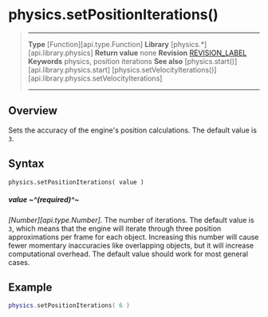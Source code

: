 
# physics.setPositionIterations()

> --------------------- ------------------------------------------------------------------------------------------
> __Type__              [Function][api.type.Function]
> __Library__           [physics.*][api.library.physics]
> __Return value__      none
> __Revision__          [REVISION_LABEL](REVISION_URL)
> __Keywords__          physics, position iterations
> __See also__          [physics.start()][api.library.physics.start]
>						[physics.setVelocityIterations()][api.library.physics.setVelocityIterations]
> --------------------- ------------------------------------------------------------------------------------------


## Overview

Sets the accuracy of the engine's position calculations. The default value is `3`.


## Syntax

	physics.setPositionIterations( value )

##### value ~^(required)^~
_[Number][api.type.Number]._ The number of iterations. The default value is `3`, which means that the engine will iterate through three position approximations per frame for each object. Increasing this number will cause fewer momentary inaccuracies like overlapping objects, but it will increase computational overhead. The default value should work for most general cases.


## Example

`````lua
physics.setPositionIterations( 6 )
`````
